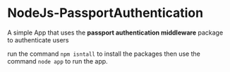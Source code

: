 # NodeJs-PassportAuthentication

A simple App that uses the **passport authentication middleware** package to authenticate users

run the command `npm isntall` to install the packages then use the command `node app` to run the app.
